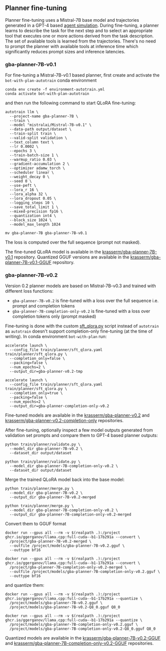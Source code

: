 ## Planner fine-tuning

Planner fine-tuning uses a Mistral-7B base model and trajectories generated in a GPT-4 based [agent simulation](../simulation/README.md). During fine-tuning, a planner learns to describe the task for the next step and to select an appropriate tool that executes one or more actions derived from the task description. The set of available tools is learned from the trajectories. There's no need to prompt the planner with available tools at inference time which significantly reduces prompt sizes and inference latencies.

### gba-planner-7B-v0.1

For fine-tuning a Mistral-7B-v0.1 based planner, first create and activate the `bot-with-plan-autotrain` conda environment

```shell
conda env create -f environment-autotrain.yml
conda activate bot-with-plan-autotrain
```

and then run the following command to start QLoRA fine-tuning:

```shell
autotrain llm \
  --project-name gba-planner-7B \
  --train \
  --model "mistralai/Mistral-7B-v0.1" \
  --data-path output/dataset \
  --train-split train \
  --valid-split validation \
  --text_column text \
  --lr 0.0002 \
  --epochs 3 \
  --train-batch-size 1 \
  --warmup_ratio 0.03 \
  --gradient-accumulation 2 \
  --optimizer adamw_torch \
  --scheduler linear \
  --weight_decay 0 \
  --seed 0 \
  --use-peft \
  --lora_r 16 \
  --lora_alpha 32 \
  --lora_dropout 0.05 \
  --logging_steps 10 \
  --save_total_limit 1 \
  --mixed-precision fp16 \
  --quantization int4 \
  --block_size 1024 \
  --model_max_length 1024

mv gba-planner-7B gba-planner-7B-v0.1
```

 The loss is computed over the full sequence (prompt not masked).

The fine-tuned QLoRA model is available in the [krasserm/gba-planner-7B-v0.1](https://huggingface.co/krasserm/gba-planner-7B-v0.1) repository. Quantized GGUF versions are available in the [krasserm/gba-planner-7B-v0.1-GGUF](https://huggingface.co/krasserm/gba-planner-7B-v0.1-GGUF) repository.

### gba-planner-7B-v0.2

Version 0.2 planner models are based on Mistral-7B-v0.3 and trained with different loss functions:

- `gba-planner-7B-v0.2` is fine-tuned with a loss over the full sequence i.e. prompt and completion tokens
- `gba-planner-7B-completion-only-v0.2` is fine-tuned with a loss over completion tokens only (prompt masked)

Fine-tuning is done with the custom [sft_qlora.py](planner/sft_qlora.py) script instead of `autotrain` as `autotrain` doesn't support completion-only fine-tuning (at the time of writing). In conda environment `bot-with-plan` run:

```shell
accelerate launch \
  --config_file train/planner/sft_qlora.yaml train/planner/sft_qlora.py \
  --completion_only=false \
  --packing=false \
  --num_epochs=2 \
  --output_dir=gba-planner-v0.2-tmp

accelerate launch \
  --config_file train/planner/sft_qlora.yaml train/planner/sft_qlora.py \
  --completion_only=true \
  --packing=false \
  --num_epochs=2 \
  --output_dir=gba-planner-completion-only-v0.2
```

Fine-tuned models are available in the [krasserm/gba-planner-v0.2](https://huggingface.co/krasserm/gba-planner-7B-v0.2) and [krasserm/gba-planner-v0.2-completion-only](https://huggingface.co/krasserm/gba-planner-7B-completion-only-v0.2) repositories.

 After fine-tuning, optionally inspect a few model outputs generated from validation set prompts and compare them to GPT-4 based planner outputs:

```shell
python train/planner/validate.py \
  --model_dir gba-planner-7B-v0.2 \
  --dataset_dir output/dataset

python train/planner/validate.py \
  --model_dir gba-planner-7B-completion-only-v0.2 \
  --dataset_dir output/dataset
```

 Merge the trained QLoRA model back into the base model:

```shell
python train/planner/merge.py \
  --model_dir gba-planner-7B-v0.2 \
  --output_dir gba-planner-7B-v0.2-merged

python train/planner/merge.py \
  --model_dir gba-planner-7B-completion-only-v0.2 \
  --output_dir gba-planner-7B-completion-only-v0.2-merged
```

Convert them to GGUF format

```shell
docker run --gpus all --rm -v $(realpath .):/project ghcr.io/ggerganov/llama.cpp:full-cuda--b1-17b291a --convert \
  /project/gba-planner-7B-v0.2-merged \
  --outfile /project/models/gba-planner-7B-v0.2.gguf \
  --outtype bf16

docker run --gpus all --rm -v $(realpath .):/project ghcr.io/ggerganov/llama.cpp:full-cuda--b1-17b291a --convert \
  /project/gba-planner-7B-completion-only-v0.2-merged \
  --outfile /project/models/gba-planner-7B-completion-only-v0.2.gguf \
  --outtype bf16
```

 and quantize them:

```shell
docker run --gpus all --rm -v $(realpath .):/project ghcr.io/ggerganov/llama.cpp:full-cuda--b1-17b291a --quantize \
  /project/models/gba-planner-7B-v0.2.gguf \
  /project/models/gba-planner-7B-v0.2-Q8_0.gguf Q8_0

docker run --gpus all --rm -v $(realpath .):/project ghcr.io/ggerganov/llama.cpp:full-cuda--b1-17b291a --quantize \
  /project/models/gba-planner-7B-completion-only-v0.2.gguf \
  /project/models/gba-planner-7B-completion-only-v0.2-Q8_0.gguf Q8_0
```

Quantized models are available in the [krasserm/gba-planner-7B-v0.2-GGUF](https://huggingface.co/krasserm/gba-planner-7B-v0.2-GGUF) and [krasserm/gba-planner-7B-completion-only-v0.2-GGUF](https://huggingface.co/krasserm/gba-planner-7B-completion-only-v0.2-GGUF) repositories.
